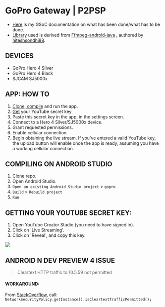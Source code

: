 
# GoPro Gateway | P2PSP

- [Here](https://github.com/sravan953/gopro/blob/master/GSOC_DOC.md) is my GSoC documentation on what has been done/what has to be done.
- [Library](https://github.com/sravan953/gopro/tree/master/FFmpegLibrary) used is derived from [Ffmpeg-android-java](https://github.com/WritingMinds/ffmpeg-android-java) , authored by [hiteshsondhi88](https://github.com/hiteshsondhi88).  


## DEVICES
- GoPro Hero 4 Silver
- GoPro Hero 4 Black
- SJCAM SJ5000x

## APP: HOW TO
1. [Clone, compile](#compiling-on-android-studio) and run the app.
2. [Get](https://github.com/sravan953/gopro#getting-your-youtube-secret-key) your YouTube secret key
3. Paste this secret key in the app, in the settings screen.
4. Connect to a Hero 4 Silver/SJ5000x device.
5. Grant requested permissions.
6. Enable cellular connection.
7. Begin obtaining the live stream. If you've entered a valid YouTube key, the upload button will enable once the app is ready, assuming you have a working cellular connection.

## COMPILING ON ANDROID STUDIO
1. Clone repo.
2. Open Android Studio.
3. `Open an existing Android Studio project` > `gopro`
4. `Build` > `Rebuild project`
5. `Run`

## GETTING YOUR YOUTUBE SECRET KEY:
1. Open YouTube Creator Studio (you need to have signed in).
2. Click on 'Live Streaming'.
3. Click on 'Reveal', and copy this key.

![](https://github.com/sravan953/gopro/blob/master/android_studio_compile.gif)

## ANDROID N DEV PREVIEW 4 ISSUE
> Cleartext HTTP traffic to 10.5.59 not permitted

#### WORKAROUND:
From [StackOverflow](http://stackoverflow.com/questions/37866619/cleartext-http-traffic-to-myserver-com-not-permitted-on-android-n-preview), call:
`NetworkSecurityPolicy.getInstance().isCleartextTrafficPermitted();`
